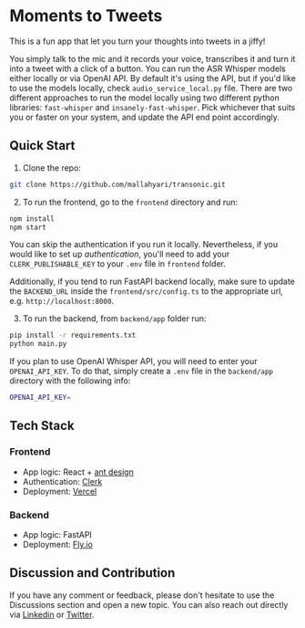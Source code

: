 # Moments to Tweets

This is a fun app that let you turn your thoughts into tweets in a jiffy!

You simply talk to the mic and it records your voice, transcribes it and turn it into a tweet with a click of a button. You can run the ASR Whisper models either locally or via OpenAI API. By default it's using the API, but if you'd like to use the models locally, check `audio_service_local.py` file. There are two different approaches to run the model locally using two different python libraries: `fast-whisper` and `insanely-fast-whisper`. Pick whichever that suits you or faster on your system, and update the API end point accordingly.

## Quick Start

1. Clone the repo:

```bash
git clone https://github.com/mallahyari/transonic.git
```

2. To run the frontend, go to the `frontend` directory and run:

```bash
npm install
npm start
```

You can skip the authentication if you run it locally. Nevertheless, if you would like to set up _authentication_, you'll need to add your `CLERK_PUBLISHABLE_KEY` to your `.env` file in `frontend` folder.

Additionally, if you tend to run FastAPI backend locally, make sure to update the `BACKEND_URL` inside the `frontend/src/config.ts` to the appropriate url, e.g. `http://localhost:8000`.

3. To run the backend, from `backend/app` folder run:

```bash
pip install -r requirements.txt
python main.py
```

If you plan to use OpenAI Whisper API, you will need to enter your `OPENAI_API_KEY`. To do that, simply create a `.env` file in the `backend/app` directory with the following info:

```bash
OPENAI_API_KEY=
```

## Tech Stack

### Frontend

- App logic: React + [ant design](https://ant.design/)
- Authentication: [Clerk](https://clerk.com/)
- Deployment: [Vercel](https://vercel.com/)

### Backend

- App logic: FastAPI
- Deployment: [Fly.io](https://fly.io/)

## Discussion and Contribution

If you have any comment or feedback, please don't hesitate to use the Discussions section and open a new topic. You can also reach out directly via [Linkedin](https://www.linkedin.com/in/mehdiallahyari/) or [Twitter](https://twitter.com/MehdiAllahyari).
